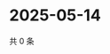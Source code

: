 # 2025-05-14

共 0 条

<!-- BEGIN ZHIHUQUESTIONS -->
<!-- 最后更新时间 Wed May 14 2025 22:11:58 GMT+0800 (China Standard Time) -->

<!-- END ZHIHUQUESTIONS -->
